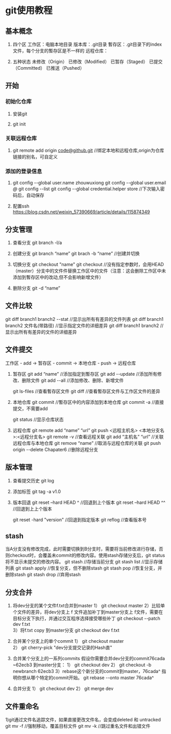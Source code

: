 # git使用教程
## 基本概念
1. 四个区
   工作区：电脑本地目录
   版本库：.git目录
   暫存区：.git目录下的index文件，每个分支的暫存区是不一样的
   远程仓库：

5. 五种状态
   未修改（Origin）
   已修改（Modified）
   已暂存（Staged）
   已提交（Committed）
   已推送（Pushed）

## 开始
### 初始化仓库
1. 安装git
   
2. git init
### 关联远程仓库
1. git remote add origin code@github.git  //绑定本地和远程仓库,origin为仓库链接的别名，可自定义
### 添加的登录信息
1. 
   git config --global user.name zhouwuxiong
   git config --global user.email *@*
   git config --list
   git config --global credential.helper store //下次输入密码后，自动保存

2. 配置ssh
   https://blog.csdn.net/weixin_57390669/article/details/115874349

## 分支管理
1. 查看分支
   git branch -l/a

2. 创建分支
   git branch “name”
   git brach -b “name” //创建并切换

3. 切换分支
    git checkout "name"
    git checkout  //没有指定参数时，会用HEAD（master）分支中的文件件替换工作区中的文件（注意：这会删除工作区中未添加到暫存区中的改动,但不会影响新增文件）

4. 删除分支
   git -d “name”
## 文件比较
   git diff branch1 branch2 --stat   //显示出所有有差异的文件列表
   git diff branch1 branch2 文件名(带路径)   //显示指定文件的详细差异
   git diff branch1 branch2                   //显示出所有有差异的文件的详细差异

## 文件提交
工作区 - add -> 暂存区 - commit -> 本地仓库 - push -> 远程仓库
1. 暂存区
   git add “name”       //添加指定到暫存区
   git add --update     //添加所有修改、删除文件
   git add --all        //添加修改、删除、新增文件
   
   git ls-files         //查看暫存区文件
   git diff             //查看暫存区文件与工作区文件的差异

2. 本地仓库
   git commit           //暫存区中的内容添加到本地仓库
   git commit -a        //直接提交，不需要add

   git status           //显示仓库状态

3. 远程仓库
   git remote add “name” “url”
   git push <远程主机名> <本地分支名>:<远程分支名>
   git remote -v                          //查看远程关联
   git add “主机名” “url”                  //关联远程仓库与本地仓库
   git remove “name”                      //取消与远程仓库的关联
   git push origin --delete Chapater6     //删除远程分支

## 版本管理
1. 查看提交历史
   git log
2. 添加标签
   git tag -a v1.0
3. 版本回退
   git reset –hard HEAD ^        //回退到上个版本
   git reset –hard HEAD ^^       //回退到上上个版本

   git reset -hard "version"     //回退到指定版本
   git reflog                    //查看版本号

## stash
当A分支没有修改完成，此时需要切换到B分支时，需要将当前修改进行存储，否则checkout时，会覆盖未commit的修改内容。使用stash存储分支后，git status将不显示未提交的修改内容。
   git stash                  //存储当前分支
   git stash list             //显示存储列表
   git stash apply            //恢复分支，但不删除stash
   git stash pop              //恢复分支，并删除stash
   git stash drop             //弃用stash 

## 分支合并
1. 将dev分支的某个文件f.txt合并到master
1）
   git checkout master
2）比较单个文件的差异，将dev分支上 f 文件追加补丁到master分支上 f文件，需要在目标分支下执行，并通过交互程序选择接受哪些补丁
   git checkout --patch dev f.txt   
3）将f.txt copy 到master分支
   git checkout dev f.txt

2. 合并某个分支上的单个commit
1）
git checkout master  
2）
   git cherry-pick "dev分支提交记录的Hash直"


3. 合并某个分支上的一系列commits
   假设你需要合并dev分支的commit76cada ~62ecb3 到master分支：
1）
   git checkout dev
2）
   git checkout -b newbranch 62ecb3
3）rebase这个新分支的commit到master，76cada^ 指明你想从哪个特定的commit开始。
   git rebase --onto master 76cada^ 

4. 合并分支
1）
   git checkout dev
2）
   git  merge dev

## 文件重命名
1)git通过文件名追踪文件，如果直接更改文件名，会变成deleted 和 untracked
   git mv -f            //强制移动，覆盖目标文件
   git mv -k            //跳过重名文件和出错文件
